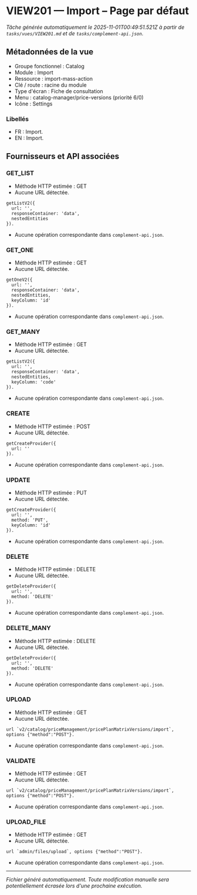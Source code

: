 # VIEW201 — Import – Page par défaut

_Tâche générée automatiquement le 2025-11-01T00:49:51.521Z à partir de `tasks/vues/VIEW201.md` et de `tasks/complement-api.json`._

## Métadonnées de la vue

- Groupe fonctionnel : Catalog
- Module : Import
- Ressource : import-mass-action
- Clé / route : racine du module
- Type d'écran : Fiche de consultation
- Menu : catalog-manager/price-versions (priorité 6/0)
- Icône : Settings

### Libellés
- FR : Import.
- EN : Import.

## Fournisseurs et API associées

### GET_LIST

- Méthode HTTP estimée : GET
- Aucune URL détectée.

```text
getListV2({
  url: '',
  responseContainer: 'data',
  nestedEntities
}).
```

- Aucune opération correspondante dans `complement-api.json`.

### GET_ONE

- Méthode HTTP estimée : GET
- Aucune URL détectée.

```text
getOneV2({
  url: '',
  responseContainer: 'data',
  nestedEntities,
  keyColumn: 'id'
}).
```

- Aucune opération correspondante dans `complement-api.json`.

### GET_MANY

- Méthode HTTP estimée : GET
- Aucune URL détectée.

```text
getListV2({
  url: '',
  responseContainer: 'data',
  nestedEntities,
  keyColumn: 'code'
}).
```

- Aucune opération correspondante dans `complement-api.json`.

### CREATE

- Méthode HTTP estimée : POST
- Aucune URL détectée.

```text
getCreateProvider({
  url: ''
}).
```

- Aucune opération correspondante dans `complement-api.json`.

### UPDATE

- Méthode HTTP estimée : PUT
- Aucune URL détectée.

```text
getCreateProvider({
  url: '',
  method: 'PUT',
  keyColumn: 'id'
}).
```

- Aucune opération correspondante dans `complement-api.json`.

### DELETE

- Méthode HTTP estimée : DELETE
- Aucune URL détectée.

```text
getDeleteProvider({
  url: '',
  method: 'DELETE'
}).
```

- Aucune opération correspondante dans `complement-api.json`.

### DELETE_MANY

- Méthode HTTP estimée : DELETE
- Aucune URL détectée.

```text
getDeleteProvider({
  url: '',
  method: 'DELETE'
}).
```

- Aucune opération correspondante dans `complement-api.json`.

### UPLOAD

- Méthode HTTP estimée : GET
- Aucune URL détectée.

```text
url `v2/catalog/priceManagement/pricePlanMatrixVersions/import`, options {"method":"POST"}.
```

- Aucune opération correspondante dans `complement-api.json`.

### VALIDATE

- Méthode HTTP estimée : GET
- Aucune URL détectée.

```text
url `v2/catalog/priceManagement/pricePlanMatrixVersions/import`, options {"method":"POST"}.
```

- Aucune opération correspondante dans `complement-api.json`.

### UPLOAD_FILE

- Méthode HTTP estimée : GET
- Aucune URL détectée.

```text
url `admin/files/upload`, options {"method":"POST"}.
```

- Aucune opération correspondante dans `complement-api.json`.

---

_Fichier généré automatiquement. Toute modification manuelle sera potentiellement écrasée lors d'une prochaine exécution._
